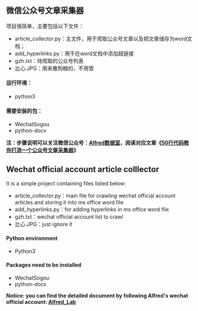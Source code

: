 ## 微信公众号文章采集器

项目很简单，主要包括以下文件：
- article_collector.py：主文件，用于爬取公众号文章以及把文章储存为word文档；
- add_hyperlinks.py：用于在word文档中添加超链接
- gzh.txt：待爬取的公众号列表
- 比心.JPG：用来撒狗粮的，不用管

#### 运行环境：
- python3

#### 需要安装的包：
- WechatSogou
- python-docx

**注：步骤说明可以关注微信公众号：[Alfred数据室](https://mmbiz.qpic.cn/mmbiz_png/deBiaBx31sgsbOMcxxmJkmQJmtq7ticTPR3trcMG4OFUy9atYBiaFCt4icRa5Tich9w1GNxYLaCuPFlpl6b88DpH2PA/640?wx_fmt=png&tp=webp&wxfrom=5&wx_lazy=1&wx_co=1)，阅读对应文章《[50行代码教你打造一个公众号文章采集器](https://mp.weixin.qq.com/s/Yt4Gde2TuCWvK8pPCiZZRQ)》**


## Wechat official account article colllector

It is a simple project containing files listed below:
- article_collector.py：main file for crawling wechat official account articles and storing it into ms office word file
- add_hyperlinks.py：for adding hyperlinks in ms office word file
- gzh.txt：wechat official account list to crawl
- 比心.JPG：just ignore it

#### Python environment
- Python3

#### Packages need to be installed
- WechatSogou
- python-docx

**Notice: you can find the detailed document by following Alfred's wechat official account: [Alfred_Lab](https://mmbiz.qpic.cn/mmbiz_png/deBiaBx31sgsbOMcxxmJkmQJmtq7ticTPR3trcMG4OFUy9atYBiaFCt4icRa5Tich9w1GNxYLaCuPFlpl6b88DpH2PA/640?wx_fmt=png&tp=webp&wxfrom=5&wx_lazy=1&wx_co=1)**
